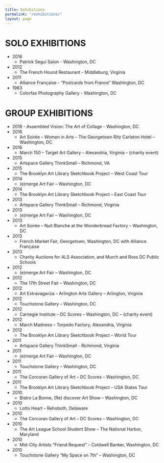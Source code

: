 ```yaml
---
title: Exhibitions
permalink: "/exhibitions/"
layout: page
---
```


# SOLO EXHIBITIONS
- 2016
	- Patrick Segui Salon - Washington, DC
- 2012
	- The French Hound Restaurant - Middleburg, Virginia
- 2011
	- Alliance Française - “Postcards from France” Washington, DC
- 1983
	- Colorfax Photography Gallery - Washington, DC

# GROUP EXHIBITIONS

- 2018
        - Assembled Vision:  The Art of Collage - Washington, DC
- 2016
	- Art Soirée – Women in Arts – The Georgetown Ritz Carleton Hotel – Washington, DC
- 2016
	- March 150 – Target Art Gallery – Alexandria, Virginia – (charity event)
- 2015
	- Artspace Gallery ThinkSmall – Richmond, VA
- 2015
	- The Brooklyn Art Library Sketchbook Project – West Coast Tour
- 2014
	- (e)merge Art Fair – Washington, DC
- 2014
	- The Brooklyn Art Library Sketchbook Project – East Coast Tour
- 2013
	- Artspace Gallery ThinkSmall – Richmond, Virginia
- 2013
	- (e)merge Art Fair – Washington, DC
- 2013
	- Art Soirée – Nuit Blanche at the Wonderbread Factory – Washington, DC
- 2013
	- French Market Fair, Georgetown, Washington, DC with Alliance Française
- 2013
	- Charity Auctions for ALS Association, and Murch and Ross DC Public Schools
- 2012
	- (e)merge Art Fair – Washington, DC
- 2012
	- The 17th Street Fair – Washington, DC
- 2012
	- Art Extravaganza – Arlington Arts Gallery – Arlington, Virginia
- 2012
	- Touchstone Gallery – Washington, DC
- 2012
	- Carnegie Institute – DC Scores – Washington, DC – (charity event)
- 2012
	- March Madness – Torpedo Factory, Alexandria, Virginia
- 2012
	- The Brooklyn Art Library Sketchbook Project – World Tour
- 2011
	- Artspace Gallery ThinkSmall - Richmond, Virginia
- 2011
	- (e)merge Art Fair – Washington, DC
- 2011
	- Touchstone Gallery – Washington, DC
- 2011
	- The Corcoran Gallery of Art – DC Scores – Washington, DC
- 2011
	- The Brooklyn Art Library Sketchbook Project – USA States Tour
- 2010
	- Bistro La Bonne, (Re) discover Art Show – Washington, DC
- 2010
	- Lotto Heart – Rehoboth, Delaware
- 2010
	- The Corcoran Gallery of Art – DC Scores – Washington, DC
- 2010
	- The Art League School Student Show – The National Harbor, Maryland
- 2010
	- Mid-City Artists “Friend Request” – Coldwell Banker, Washington, DC
- 2010
	- Touchstone Gallery “My Space on 7th” – Washington, DC
